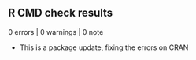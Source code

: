 ## R CMD check results

0 errors | 0 warnings | 0 note

* This is a package update, fixing the errors on CRAN
